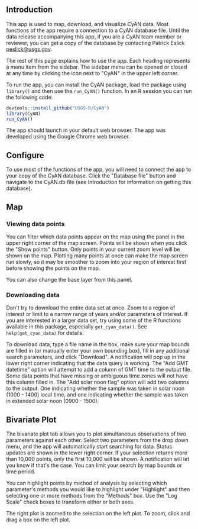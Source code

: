 ## Introduction

This app is used to map, download, and visualize CyAN data. Most functions of the app require a connection to a CyAN database file. Until the data release accompanying this app, if you are a CyAN team member or reviewer, you can get a copy of the database by contacting Patrick Eslick <peslick@usgs.gov>. 

The rest of this page explains how to use the app. Each heading represents a menu item from the sidebar. The sidebar menu can be opened or closed at any time by clicking the icon next to "CyAN" in the upper left corner.

To run the app, you can install the CyAN package, load the package using `library()` and then use the `run_CyAN()` function. In an R session you can run the following code:

```r
devtools::install_github("USGS-R/CyAN")
library(CyAN)
run_CyAN()
```
The app should launch in your default web browser. The app was developed using the Google Chrome web browser.

## Configure

To use most of the functions of the app, you will need to connect the app to your copy of the CyAN database. Click the "Database file" button and navigate to the CyAN.db file (see Introduction for information on getting this database). 

## Map

### Viewing data points

You can filter which data points appear on the map using the panel in the upper right corner of the map screen. Points will be shown when you click the "Show points" button. Only points in your current zoom level will be shown on the map. Plotting many points at once can make the map screen run slowly, so it may be smoother to zoom into your region of interest first before showing the points on the map.

You can also change the base layer from this panel.

### Downloading data

Don't try to download the entire data set at once. Zoom to a region of interest or limit to a narrow range of years and/or parameters of interest. If you are interested in a larger data set, try using some of the R functions available in this package, especially `get_cyan_data()`. See `help(get_cyan_data)` for details.

To download data, type a file name in the box, make sure your map bounds are filled in (or manually enter your own bounding box), fill in any additional search parameters, and click "Download". A notification will pop up in the lower right corner indicating that the data query is working. The "Add GMT datetime" option will attempt to add a column of GMT time to the output file. Some data points that have missing or ambiguous time zones will not have this column filled in. The "Add solar noon flag" option will add two columns to the output. One indicating whether the sample was taken in solar noon (1000 - 1400) local time, and one indicating whether the sample was taken in extended solar noon (0900 - 1500).

## Bivariate Plot

The bivariate plot tab allows you to plot simultaneous observations of two parameters against each other. Select two parameters from the drop down menu, and the app will automatically start searching for data. Status updates are shown in the lower right corner. If your selection returns more than 10,000 points, only the first 10,000 will be shown. A notification will let you know if that's the case. You can limit your search by map bounds or time period.

You can highlight points by method of analysis by selecting which parameter's methods you would like to highlight under "Highlight" and then selecting one or more methods from the "Methods" box. Use the "Log Scale" check boxes to transform either or both axes.

The right plot is zoomed to the selection on the left plot. To zoom, click and drag a box on the left plot.

